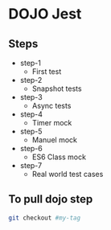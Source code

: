 # DOJO Jest

## Steps

- step-1
  - First test
- step-2
  - Snapshot tests
- step-3
  - Async tests
- step-4
  - Timer mock
- step-5
  - Manuel mock
- step-6
  - ES6 Class mock
- step-7
  - Real world test cases

## To pull dojo step

```sh
git checkout #my-tag
```
